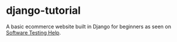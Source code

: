 # django-tutorial
A basic ecommerce website built in Django for beginners as seen on [Software Testing Help](https://softwaretestinghelp.com).
